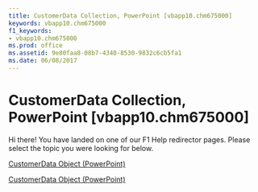 ```yaml
---
title: CustomerData Collection, PowerPoint [vbapp10.chm675000]
keywords: vbapp10.chm675000
f1_keywords:
- vbapp10.chm675000
ms.prod: office
ms.assetid: 9e80faa8-08b7-4340-8530-9832c6cb5fa1
ms.date: 06/08/2017
---
```



# CustomerData Collection, PowerPoint [vbapp10.chm675000]

Hi there! You have landed on one of our F1 Help redirector pages. Please select the topic you were looking for below.

[CustomerData Object (PowerPoint)](http://msdn.microsoft.com/library/1d658369-ea6c-6959-cd00-230dc111f765%28Office.15%29.aspx)

[CustomerData Object (PowerPoint)](http://msdn.microsoft.com/library/d0f12686-9f55-2c5a-1c61-80cf0401825f.aspx)


